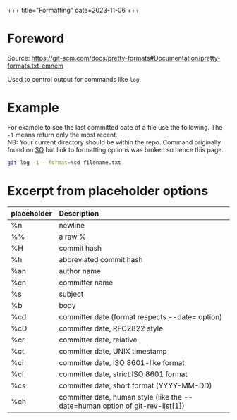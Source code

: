+++
title="Formatting"
date=2023-11-06
+++

# Foreword

Source: <https://git-scm.com/docs/pretty-formats#Documentation/pretty-formats.txt-emnem>


Used to control output for commands like `log`.

# Example

For example to see the last committed date of a file use the following. The `-1` means return only the most recent.\
NB: Your current directory should be within the repo. Command originally found on [SO](https://stackoverflow.com/questions/8611486/how-to-get-the-last-commit-date-for-a-bunch-of-files-in-git) but link to formatting options was broken so hence this page.

```sh
git log -1 --format=%cd filename.txt
```

# Excerpt from placeholder options

| placeholder | Description                                                                   |
| :---------- | :---------------------------------------------------------------------------- |
| %n          | newline                                                                       |
| %%          | a raw %                                                                       |
| %H          | commit hash                                                                   |
| %h          | abbreviated commit hash                                                       |
| %an         | author name                                                                   |
| %cn         | committer name                                                                |
| %s          | subject                                                                       |
| %b          | body                                                                          |
| %cd         | committer date (format respects --date= option)                               |
| %cD         | committer date, RFC2822 style                                                 |
| %cr         | committer date, relative                                                      |
| %ct         | committer date, UNIX timestamp                                                |
| %ci         | committer date, ISO 8601-like format                                          |
| %cI         | committer date, strict ISO 8601 format                                        |
| %cs         | committer date, short format (YYYY-MM-DD)                                     |
| %ch         | committer date, human style (like the --date=human option of git-rev-list[1]) |
